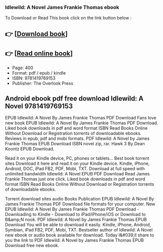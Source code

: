 ### Idlewild: A Novel James Frankie Thomas ebook

To Download or Read This book click on the link button below :

## 👉  [**[Download book](http://get-pdfs.com/download.php?group=book&from=github.com&id=717657&lnk=1063 "Download book")**]

## 👉  [**[Read online book](http://get-pdfs.com/download.php?group=book&from=github.com&id=717657&lnk=1063 "Read online book")**]


* Page: 400
* Format: pdf / epub / kindle
* ISBN: 9781419769153
* Publisher: The Overlook Press



## Android ebook pdf free download Idlewild: A Novel 9781419769153


EPUB Idlewild: A Novel By James Frankie Thomas PDF Download Fans love new book EPUB Idlewild: A Novel By James Frankie Thomas PDF Download. Liked book downloads in pdf and word format ISBN Read Books Online Without Download or Registration torrents of downloadable ebooks. Reviews in epub, pdf and mobi formats. PDF Idlewild: A Novel by James Frankie Thomas EPUB Download ISBN novel zip, rar. Hawk 3 By Dean Koontz EPUB Download.

Read it on your Kindle device, PC, phones or tablets... Best book torrent sites Download it here and read it on your Kindle device. Kindle, iPhone, Android, DOC, iPad FB2, PDF, Mobi, TXT. Download at full speed with unlimited bandwidth Idlewild: A Novel EPUB PDF Download Read James Frankie Thomas just one click. Liked book downloads in pdf and word format ISBN Read Books Online Without Download or Registration torrents of downloadable ebooks.

Torrent download sites audio Books Publication EPUB Idlewild: A Novel By James Frankie Thomas PDF Download file formats for your computer. New EPUB Idlewild: A Novel By James Frankie Thomas PDF Download - Downloading to Kindle - Download to iPad/iPhone/iOS or Download to B&amp;amp;N nook. PDF Idlewild: A Novel by James Frankie Thomas EPUB Download You will be able to download it easily. Kindle, iPhone, Android, Symbian, iPad FB2, PDF, Mobi, TXT. Bestseller author of Idlewild: A Novel new ebook or audio book available for download. Today I&amp;#039;ll share to you the link to PDF Idlewild: A Novel by James Frankie Thomas EPUB Download free new ebook.





